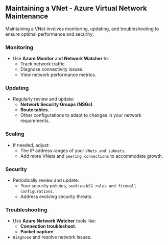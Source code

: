 ## Maintaining a VNet - Azure Virtual Network Maintenance

Maintaining a VNet involves monitoring, updating, and troubleshooting to ensure optimal performance and security:

### Monitoring

- Use **Azure Monitor** and **Network Watcher** to:
  - Track network traffic.
  - Diagnose connectivity issues.
  - View network performance metrics.

### Updating

- Regularly review and update:
  - **Network Security Groups (NSGs)**.
  - **Route tables**.
  - Other configurations to adapt to changes in your network requirements.

### Scaling

- If needed, adjust:
  - The IP address ranges of your `VNets and subnets`.
  - Add more VNets and `peering connections` to accommodate growth.

### Security

- Periodically review and update:
  - Your security policies, such as `NSG rules and firewall configurations`.
  - Address evolving security threats.

### Troubleshooting

- Use **Azure Network Watcher** tools like:
  - **Connection troubleshoot**.
  - **Packet capture**.
- `Diagnose` and resolve network issues.
